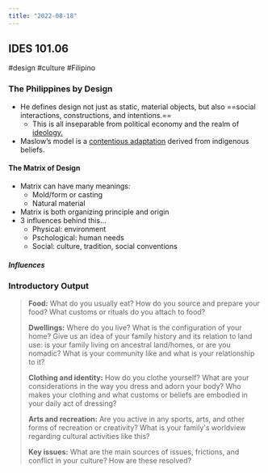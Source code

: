 ```yaml
---
title: "2022-08-18"
---
```

## IDES 101.06
#design #culture #Filipino 
### The Philippines by Design
- He defines design not just as static, material objects, but also ==social interactions, constructions, and intentions.==
	- This is all inseparable from political economy and the realm of [ideology.](https://drive.google.com/file/d/1oY2b_OBKDqTbyVb6FlTlMYhVHu4Cnkd6/view?usp=sharing)
- Maslow’s model is a [contentious adaptation](https://shanesafir.com/2020/12/before-maslows-hierarchy-the-whitewashing-of-indigenous-knowledge) derived from indigenous beliefs.

#### The Matrix of Design
 - Matrix can have many meanings:
	 - Mold/form or casting
	 - Natural material
- Matrix is both organizing principle and origin
- 3 influences behind this...
	- Physical: environment
	- Pschological: human needs 
	- Social: culture, tradition, social conventions

##### Influences


### Introductory Output
> **Food:** What do you usually eat? How do you source and prepare your food? What customs or rituals do you attach to food?
> 
> **Dwellings:** Where do you live? What is the configuration of your home? Give us an idea of your family history and its relation to land use: is your family living on ancestral land/homes, or are you nomadic? What is your community like and what is your relationship to it?
> 
> **Clothing and identity:** How do you clothe yourself? What are your considerations in the way you dress and adorn your body? Who makes your clothing and what customs or beliefs are embodied in your daily act of dressing?
> 
> **Arts and recreation:** Are you active in any sports, arts, and other forms of recreation or creativity? What is your family's worldview regarding cultural activities like this?
> 
> **Key issues:** What are the main sources of issues, frictions, and conflict in your culture? How are these resolved?

